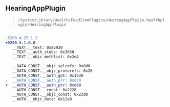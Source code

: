 ## HearingAppPlugin

> `/System/Library/Health/FeedItemPlugins/HearingAppPlugin.healthplugin/HearingAppPlugin`

```diff

-5200.4.25.1.2
+5200.5.1.0.0
   __TEXT.__text: 0x82920
   __TEXT.__auth_stubs: 0x3650
   __TEXT.__objc_methlist: 0x2e4

   __DATA_CONST.__objc_selrefs: 0x8d0
   __DATA_CONST.__objc_protorefs: 0x28
   __AUTH_CONST.__auth_got: 0x1b30
-  __AUTH_CONST.__auth_ptr: 0xd70
+  __AUTH_CONST.__auth_ptr: 0xd90
   __AUTH_CONST.__const: 0x2228
   __AUTH_CONST.__objc_const: 0x23d8
   __AUTH.__objc_data: 0x12a8

```
